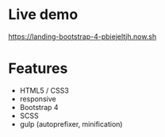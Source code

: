 # Live demo
https://landing-bootstrap-4-pbiejeltjh.now.sh 

# Features
- HTML5 / CSS3
- responsive
- Bootstrap 4
- SCSS
- gulp (autoprefixer, minification)
